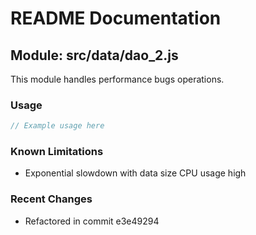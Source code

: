 # README Documentation

## Module: src/data/dao_2.js

This module handles performance bugs operations.

### Usage

```java
// Example usage here
```

### Known Limitations

- Exponential slowdown with data size CPU usage high

### Recent Changes

- Refactored in commit e3e49294
